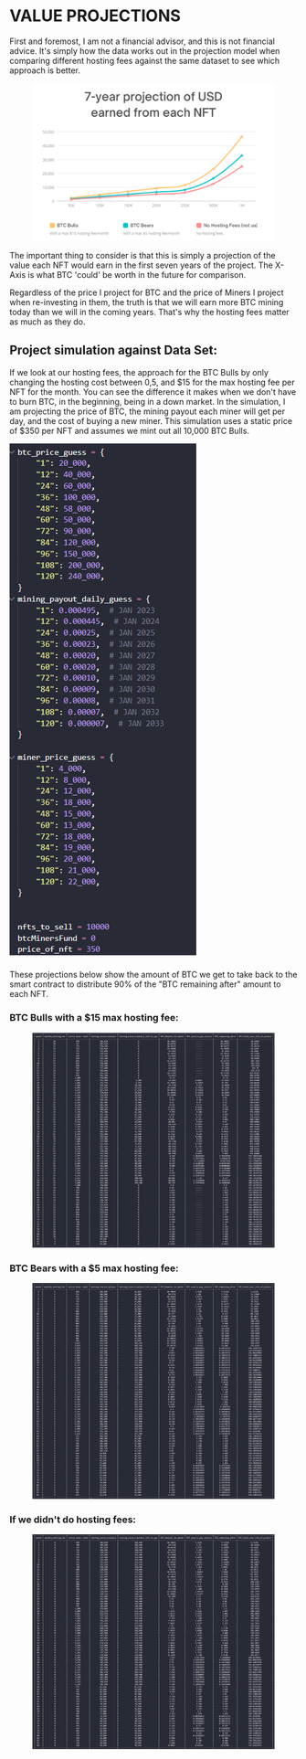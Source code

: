 # VALUE PROJECTIONS

First and foremost, I am not a financial advisor, and this is not financial advice. It's simply how the data works out in the projection model when comparing different hosting fees against the same dataset to see which approach is better.&#x20;

<figure><img src="../../../../.gitbook/assets/image (2) (1).png" alt=""><figcaption></figcaption></figure>

The important thing to consider is that this is simply a projection of the value each NFT would earn in the first seven years of the project. The X-Axis is what BTC 'could' be worth in the future for comparison.&#x20;

Regardless of the price I project for BTC and the price of Miners I project when re-investing in them, the truth is that we will earn more BTC mining today than we will in the coming years. That's why the hosting fees matter as much as they do. &#x20;



## Project simulation against Data Set:&#x20;

If we look at our hosting fees, the approach for the BTC Bulls by only changing the hosting cost between $0,$5, and $15 for the max hosting fee per NFT for the month. You can see the difference it makes when we don't have to burn BTC, in the beginning, being in a down market. In the simulation, I am projecting the price of BTC, the mining payout each miner will get per day, and the cost of buying a new miner. This simulation uses a static price of $350 per NFT and assumes we mint out all 10,000 BTC Bulls.





<img src="../../../../.gitbook/assets/image (26).png" alt="" data-size="original">

###

These projections below show the amount of BTC we get to take back to the smart contract to distribute 90% of the "BTC remaining after" amount to each NFT.&#x20;

### BTC Bulls with a $15 max hosting fee:

<figure><img src="../../../../.gitbook/assets/image (2) (5).png" alt=""><figcaption></figcaption></figure>

### BTC Bears with a $5 max hosting fee:

<figure><img src="../../../../.gitbook/assets/image (32).png" alt=""><figcaption></figcaption></figure>



### If we didn't do hosting fees:

<figure><img src="../../../../.gitbook/assets/image (22).png" alt=""><figcaption></figcaption></figure>
